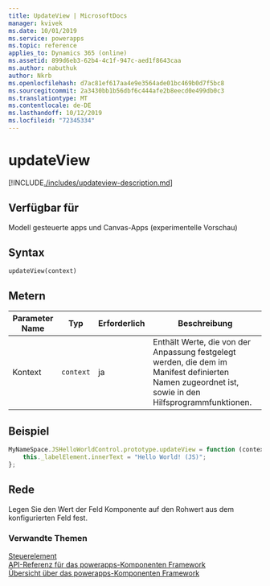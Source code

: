 ```yaml
---
title: UpdateView | MicrosoftDocs
manager: kvivek
ms.date: 10/01/2019
ms.service: powerapps
ms.topic: reference
applies_to: Dynamics 365 (online)
ms.assetid: 899d6eb3-62b4-4c1f-947c-aed1f8643caa
ms.author: nabuthuk
author: Nkrb
ms.openlocfilehash: d7ac81ef617aa4e9e3564ade01bc469b0d7f5bc8
ms.sourcegitcommit: 2a3430bb1b56dbf6c444afe2b8eecd0e499db0c3
ms.translationtype: MT
ms.contentlocale: de-DE
ms.lasthandoff: 10/12/2019
ms.locfileid: "72345334"
---
```

# <a name="updateview"></a>updateView

[!INCLUDE[./includes/updateview-description.md](./includes/updateview-description.md)]

## <a name="available-for"></a>Verfügbar für 

Modell gesteuerte apps und Canvas-Apps (experimentelle Vorschau)

## <a name="syntax"></a>Syntax

`updateView(context)`

## <a name="parameters"></a>Metern

| Parameter Name|Typ|Erforderlich|Beschreibung|
| ------------- |----|--------|-----------|
|Kontext|`context`|ja|Enthält Werte, die von der Anpassung festgelegt werden, die dem im Manifest definierten Namen zugeordnet ist, sowie in den Hilfsprogrammfunktionen.|

## <a name="example"></a>Beispiel

```JavaScript
MyNameSpace.JSHelloWorldControl.prototype.updateView = function (context) {
    this._labelElement.innerText = "Hello World! (JS)";
};
```

## <a name="remarks"></a>Rede

Legen Sie den Wert der Feld Komponente auf den Rohwert aus dem konfigurierten Feld fest.


### <a name="related-topics"></a>Verwandte Themen

[Steuerelement](../control.md)<br/>
[API-Referenz für das powerapps-Komponenten Framework](../../reference/index.md)<br/>
[Übersicht über das powerapps-Komponenten Framework](../../overview.md)